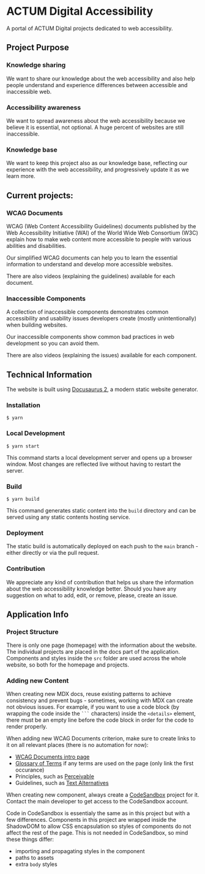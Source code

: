 # ACTUM Digital Accessibility

A portal of ACTUM Digital projects dedicated to web accessibility.

## Project Purpose

### Knowledge sharing

We want to share our knowledge about the web accessibility and also help people understand and experience differences between accessible and inaccessible web.

### Accessibility awareness

We want to spread awareness about the web accessibility because we believe it is essential, not optional. A huge percent of websites are still inaccessible.

### Knowledge base

We want to keep this project also as our knowledge base, reflecting our experience with the web accessibility, and progressively update it as we learn more.

## Current projects:

### WCAG Documents

WCAG (Web Content Accessibility Guidelines) documents published by the Web Accessibility Initiative (WAI) of the World Wide Web Consortium (W3C) explain how to make web content more accessible to people with various abilities and disabilities.

Our simplified WCAG documents can help you to learn the essential information to understand and develop more accessible websites.

There are also videos (explaining the guidelines) available for each document.

### Inaccessible Components

A collection of inaccessible components demonstrates common accessibility and usability issues developers create (mostly unintentionally) when building websites.

Our inaccessible components show common bad practices in web development so you can avoid them.

There are also videos (explaining the issues) available for each component.

## Technical Information

The website is built using [Docusaurus 2](https://docusaurus.io/), a modern static website generator.

### Installation

```
$ yarn
```

### Local Development

```
$ yarn start
```

This command starts a local development server and opens up a browser window. Most changes are reflected live without having to restart the server.

### Build

```
$ yarn build
```

This command generates static content into the `build` directory and can be served using any static contents hosting service.

### Deployment

The static build is automatically deployed on each push to the `main` branch - either directly or via the pull request.

### Contribution

We appreciate any kind of contribution that helps us share the information about the web accessibility knowledge better. Should you have any suggestion on what to add, edit, or remove, please, create an issue.

## Application Info

### Project Structure

There is only one page (homepage) with the information about the website. The individual projects are placed in the docs part of the application.
Components and styles inside the `src` folder are used across the whole website, so both for the homepage and projects.

### Adding new Content

When creating new MDX docs, reuse existing patterns to achieve consistency and prevent bugs - sometimes, working with MDX can create not obvious issues. For example, if you want to use a code block (by wrapping the code inside the <code>\`\`\`</code> characters) inside the `<details>` element, there must be an empty line before the code block in order for the code to render properly.

When adding new WCAG Documents criterion, make sure to create links to it on all relevant places (there is no automation for now):
- [WCAG Documents intro page](./docs/wcag-documents/intro.md)
- [Glossary of Terms](./docs/wcag-documents/glossary-of-terms.md) if any terms are used on the page (only link the first occurance)
- Principles, such as [Perceivable](./docs/wcag-documents/1-perceivable/1-perceivable.mdx)
- Guidelines, such as [Text Alternatives](./docs/wcag-documents/1-perceivable/1.1-text-alternatives/1.1-text-alternatives.mdx)

When creating new component, always create a [CodeSandbox](https://codesandbox.io/) project for it. Contact the main developer to get access to the CodeSandbox account.

Code in CodeSandbox is essentialy the same as in this project but with a few differences. Components in this project are wrapped inside the ShadowDOM to allow CSS encapsulation so styles of components do not affect the rest of the page. This is not needed in CodeSandbox, so mind these things differ:
- importing and propagating styles in the component
- paths to assets
- extra `body` styles
